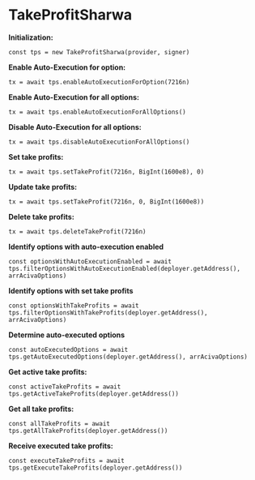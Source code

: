 # TakeProfitSharwa

**Initialization:**

``` const tps = new TakeProfitSharwa(provider, signer) ```

**Enable Auto-Execution for option:**

``` tx = await tps.enableAutoExecutionForOption(7216n) ```

**Enable Auto-Execution for all options:**

``` tx = await tps.enableAutoExecutionForAllOptions() ```

**Disable Auto-Execution for all options:**

``` tx = await tps.disableAutoExecutionForAllOptions() ```

**Set take profits:**

``` tx = await tps.setTakeProfit(7216n, BigInt(1600e8), 0) ```

**Update take profits:**

``` tx = await tps.setTakeProfit(7216n, 0, BigInt(1600e8)) ```

**Delete take profits:**

``` tx = await tps.deleteTakeProfit(7216n) ```

**Identify options with auto-execution enabled**

```const optionsWithAutoExecutionEnabled = await tps.filterOptionsWithAutoExecutionEnabled(deployer.getAddress(), arrAcivaOptions)```

**Identify options with set take profits**

```const optionsWithTakeProfits = await tps.filterOptionsWithTakeProfits(deployer.getAddress(), arrAcivaOptions)```

**Determine auto-executed options**

```const autoExecutedOptions = await tps.getAutoExecutedOptions(deployer.getAddress(), arrAcivaOptions)```

**Get active take profits:**

```const activeTakeProfits = await tps.getActiveTakeProfits(deployer.getAddress()) ```

**Get all take profits:**

``` const allTakeProfits = await tps.getAllTakeProfits(deployer.getAddress()) ```

**Receive executed take profits:**

``` const executeTakeProfits = await tps.getExecuteTakeProfits(deployer.getAddress()) ```